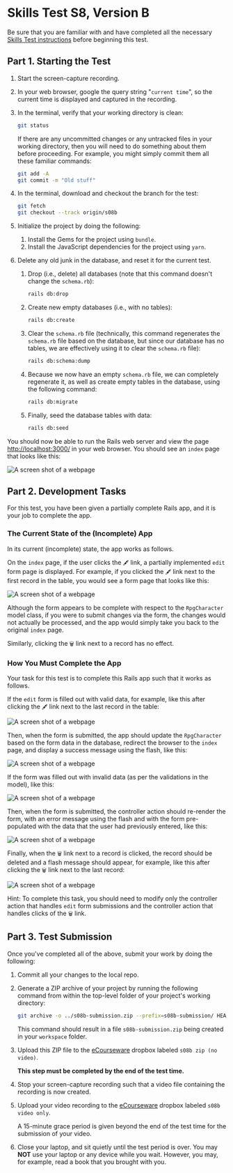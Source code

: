 # Skills Test S8, Version B

Be sure that you are familiar with and have completed all the necessary [Skills Test instructions](https://memphis-cs.github.io/comp-4081/skills-test-instructions/) before beginning this test.

## Part 1. Starting the Test

1. Start the screen-capture recording.

1. In your web browser, google the query string "`current time`", so the current time is displayed and captured in the recording.

1. In the terminal, verify that your working directory is clean:

    ```bash
    git status
    ```

    If there are any uncommitted changes or any untracked files in your working directory, then you will need to do something about them before proceeding. For example, you might simply commit them all these familiar commands:

    ```bash
    git add -A
    git commit -m "Old stuff"
    ```

1. In the terminal, download and checkout the branch for the test:

    ```bash
    git fetch
    git checkout --track origin/s08b
    ```

1. Initialize the project by doing the following:
   1. Install the Gems for the project using `bundle`.
   1. Install the JavaScript dependencies for the project using `yarn`.

1. Delete any old junk in the database, and reset it for the current test.

    1. Drop (i.e., delete) all databases (note that this command doesn't change the `schema.rb`):

        ```bash
        rails db:drop
        ```

    1. Create new empty databases (i.e., with no tables):

        ```bash
        rails db:create
        ```

    1. Clear the `schema.rb` file (technically, this command regenerates the `schema.rb` file based on the database, but since our database has no tables, we are effectively using it to clear the `schema.rb` file):

        ```bash
        rails db:schema:dump
        ```

    1. Because we now have an empty `schema.rb` file, we can completely regenerate it, as well as create empty tables in the database, using the following command:

        ```bash
        rails db:migrate
        ```

    1. Finally, seed the database tables with data:

        ```bash
        rails db:seed
        ```

You should now be able to run the Rails web server and view the page <http://localhost:3000/> in your web browser. You should see an `index` page that looks like this:

![A screen shot of a webpage](./s08b_fig01.png)

## Part 2. Development Tasks

For this test, you have been given a partially complete Rails app, and it is your job to complete the app.

### The Current State of the (Incomplete) App

In its current (incomplete) state, the app works as follows.

On the `index` page, if the user clicks the `🖋` link, a partially implemented `edit` form page is displayed. For example, if you clicked the `🖋` link next to the first record in the table, you would see a form page that looks like this:

![A screen shot of a webpage](./s08b_fig02.png)

Although the form appears to be complete with respect to the `RpgCharacter` model class, if you were to submit changes via the form, the changes would not actually be processed, and the app would simply take you back to the original `index` page.

Similarly, clicking the `🗑` link next to a record has no effect.

### How You Must Complete the App

Your task for this test is to complete this Rails app such that it works as follows.

If the `edit` form is filled out with valid data, for example, like this after clicking the `🖋` link next to the last record in the table:

![A screen shot of a webpage](./s08b_fig03.png)

Then, when the form is submitted, the app should update the `RpgCharacter` based on the form data in the database, redirect the browser to the `index` page, and display a success message using the flash, like this:

![A screen shot of a webpage](./s08b_fig04.png)

If the form was filled out with invalid data (as per the validations in the model), like this:

![A screen shot of a webpage](./s08b_fig05.png)

Then, when the form is submitted, the controller action should re-render the form, with an error message using the flash and with the form pre-populated with the data that the user had previously entered, like this:

![A screen shot of a webpage](./s08b_fig06.png)

Finally, when the `🗑` link next to a record is clicked, the record should be deleted and a flash message should appear, for example, like this after clicking the `🗑` link next to the last record:

![A screen shot of a webpage](./s08b_fig07.png)

Hint: To complete this task, you should need to modify only the controller action that handles `edit` form submissions and the controller action that handles clicks of the `🗑` link.

## Part 3. Test Submission

Once you've completed all of the above, submit your work by doing the following:

1. Commit all your changes to the local repo.

1. Generate a ZIP archive of your project by running the following command from within the top-level folder of your project's working directory:

    ```bash
    git archive -o ../s08b-submission.zip --prefix=s08b-submission/ HEAD
    ```

    This command should result in a file `s08b-submission.zip` being created in your `workspace` folder.

1. Upload this ZIP file to the [eCourseware](https://elearn.memphis.edu/) dropbox labeled `s08b zip (no video)`.

    **This step must be completed by the end of the test time.**

1. Stop your screen-capture recording such that a video file containing the recording is now created.

1. Upload your video recording to the [eCourseware](https://elearn.memphis.edu/) dropbox labeled `s08b video only`.

    A 15-minute grace period is given beyond the end of the test time for the submission of your video.

1. Close your laptop, and sit quietly until the test period is over. You may **NOT** use your laptop or any device while you wait. However, you may, for example, read a book that you brought with you.
